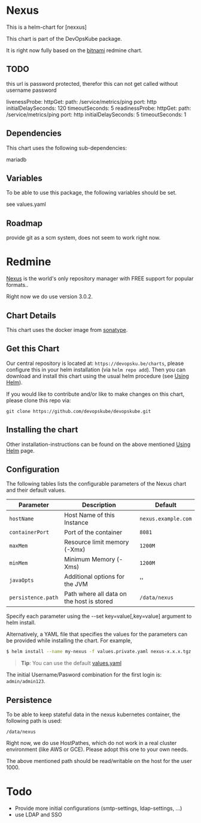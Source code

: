 # Nexus

This is a helm-chart for [nexxus]

This chart is part of the DevOpsKube package.

It is right now fully based on the [bitnami](https://github.com/bitnami/charts/tree/master/redmine) redmine chart.

## TODO

this url is password protected, therefor this can not get called without username password

livenessProbe:
  httpGet:
    path: /service/metrics/ping
    port: http
  initialDelaySeconds: 120
  timeoutSeconds: 5
readinessProbe:
  httpGet:
    path: /service/metrics/ping
    port: http
  initialDelaySeconds: 5
  timeoutSeconds: 1


## Dependencies

This chart uses the following sub-dependencies:

mariadb

## Variables

To be able to use this package, the following variables should be set.

see values.yaml


## Roadmap

provide git as a scm system, does not seem to work right now.


# Redmine

[Nexus](http://www.sonatype.org/nexus/) is the world's only repository manager with FREE support for popular formats..

Right now we do use version 3.0.2.

## Chart Details

This chart uses the docker image from [sonatype](https://github.com/sonatype/docker-nexus3).

## Get this Chart

Our central repository is located at: `https://devopsku.be/charts`, please configure this in your helm installation (via `helm repo add`). Then you can download and install this chart using the usual helm procedure (see [Using Helm](https://github.com/kubernetes/helm/blob/master/docs/using_helm.md)).

If you would like to contribute and/or like to make changes on this chart, please clone this repo via:

`git clone https://github.com/devopskube/devopskube.git`

## Installing the chart

Other installation-instructions can be found on the above mentioned [Using Helm](https://github.com/kubernetes/helm/blob/master/docs/using_helm.md) page.

## Configuration

The following tables lists the configurable parameters of the Nexus chart and their default values.

|Parameter|Description|Default|
|---------|-----------|-------|
|`hostName`|Host Name of this Instance|`nexus.example.com`|
|`containerPort`|Port of the container|`8081`|
|`maxMem`|Resource limit memory (-Xmx)|`1200M`|
|`minMem`|Minimum Memory (-Xms)|`1200M`|
|`javaOpts`|Additional options for the JVM|''|
|`persistence.path`|Path where all data on the host is stored|`/data/nexus`|

Specify each parameter using the --set key=value[,key=value] argument to helm install.

Alternatively, a YAML file that specifies the values for the parameters can be provided while installing the chart. For example,

```bash
$ helm install --name my-nexus -f values.private.yaml nexus-x.x.x.tgz
```

> **Tip**: You can use the default [values.yaml](values.yaml)

The initial Username/Pasword combination for the first login is: `admin/admin123`.

## Persistence

To be able to keep stateful data in the nexus kubernetes container, the following path is used:

```
/data/nexus
```

Right now, we do use HostPathes, which do not work in a real cluster environment (like AWS or GCE). Please adopt this one to your own needs.

The above mentioned path should be read/writable on the host for the user 1000.

# Todo

* Provide more initial configurations (smtp-settings, ldap-settings, ...)
* use LDAP and SSO
